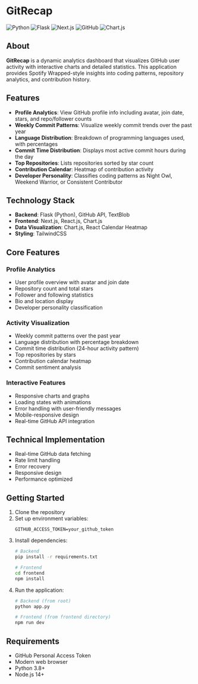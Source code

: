 # GitRecap

![Python](https://img.shields.io/badge/Python-3776AB?logo=python&logoColor=white&style=for-the-badge)
![Flask](https://img.shields.io/badge/Flask-000000?logo=flask&logoColor=white&style=for-the-badge)
![Next.js](https://img.shields.io/badge/Next.js-000000?logo=next.js&logoColor=white&style=for-the-badge)
![GitHub](https://img.shields.io/badge/GitHub-181717?logo=github&logoColor=white&style=for-the-badge)
![Chart.js](https://img.shields.io/badge/Chart.js-FF6384?logo=chart.js&logoColor=white&style=for-the-badge)

## About

**GitRecap** is a dynamic analytics dashboard that visualizes GitHub user activity with interactive charts and detailed statistics. This application provides Spotify Wrapped-style insights into coding patterns, repository analytics, and contribution history.

## Features

- **Profile Analytics**: View GitHub profile info including avatar, join date, stars, and repo/follower counts  
- **Weekly Commit Patterns**: Visualize weekly commit trends over the past year  
- **Language Distribution**: Breakdown of programming languages used, with percentages  
- **Commit Time Distribution**: Displays most active commit hours during the day  
- **Top Repositories**: Lists repositories sorted by star count  
- **Contribution Calendar**: Heatmap of contribution activity  
- **Developer Personality**: Classifies coding patterns as Night Owl, Weekend Warrior, or Consistent Contributor

## Technology Stack

- **Backend**: Flask (Python), GitHub API, TextBlob  
- **Frontend**: Next.js, React.js, Chart.js  
- **Data Visualization**: Chart.js, React Calendar Heatmap  
- **Styling**: TailwindCSS

## Core Features

### Profile Analytics
- User profile overview with avatar and join date
- Repository count and total stars
- Follower and following statistics
- Bio and location display
- Developer personality classification

### Activity Visualization
- Weekly commit patterns over the past year
- Language distribution with percentage breakdown
- Commit time distribution (24-hour activity pattern)
- Top repositories by stars
- Contribution calendar heatmap
- Commit sentiment analysis

### Interactive Features
- Responsive charts and graphs
- Loading states with animations
- Error handling with user-friendly messages
- Mobile-responsive design
- Real-time GitHub API integration

## Technical Implementation

- Real-time GitHub data fetching
- Rate limit handling
- Error recovery
- Responsive design
- Performance optimized

## Getting Started

1. Clone the repository
2. Set up environment variables:
   ```
   GITHUB_ACCESS_TOKEN=your_github_token
   ```
3. Install dependencies:
   ```bash
   # Backend
   pip install -r requirements.txt
   
   # Frontend
   cd frontend
   npm install
   ```
4. Run the application:
   ```bash
   # Backend (from root)
   python app.py
   
   # Frontend (from frontend directory)
   npm run dev
   ```

## Requirements
- GitHub Personal Access Token
- Modern web browser
- Python 3.8+
- Node.js 14+
